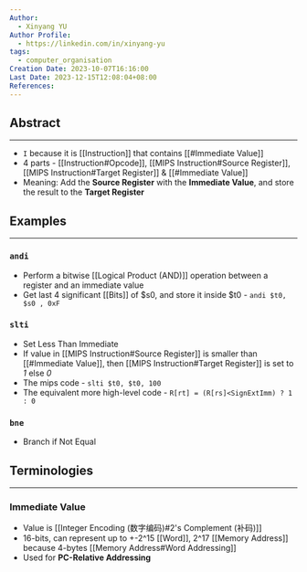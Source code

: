 ```yaml
---
Author:
  - Xinyang YU
Author Profile:
  - https://linkedin.com/in/xinyang-yu
tags:
  - computer_organisation
Creation Date: 2023-10-07T16:16:00
Last Date: 2023-12-15T12:08:04+08:00
References: 
---
```

## Abstract
---
- `I` because it is [[Instruction]] that contains [[#Immediate Value]]
- 4 parts - [[Instruction#Opcode]], [[MIPS Instruction#Source Register]], [[MIPS Instruction#Target Register]] & [[#Immediate Value]]
- Meaning:  Add the **Source Register** with the  **Immediate Value**, and store the result to the  **Target Register**

## Examples
---
### `andi`
- Perform a bitwise [[Logical Product (AND)]] operation between a register and an immediate value
- Get last 4 significant [[Bits]] of $s0, and store it inside $t0 - `andi $t0, $s0 , 0xF`

### `slti`
- Set Less Than Immediate
- If value in [[MIPS Instruction#Source Register]] is smaller than [[#Immediate Value]], then [[MIPS Instruction#Target Register]] is set to *1* else *0*
- The mips code - `slti $t0, $t0, 100`
- The equivalent more high-level code - ``R[rt] = (R[rs]<SignExtImm) ? 1 : 0``
### `bne` 
- Branch if Not Equal


## Terminologies
---
### Immediate Value 
- Value is  [[Integer Encoding (数字编码)#2's Complement (补码)]]
- 16-bits, can represent up to +-2^15 [[Word]], 2^17 [[Memory Address]] because 4-bytes [[Memory Address#Word Addressing]]
- Used for **PC-Relative Addressing**